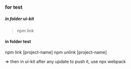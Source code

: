 ### for test

##### in folder ui-kit

> npm link

#### in folder test

npm link [project-name]
npm unlink [project-name]

=> then in ui-kit after any update to push it, use npx webpack
